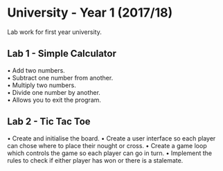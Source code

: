# University - Year 1 (2017/18)
Lab work for first year university. 
 
## Lab 1 - Simple Calculator  
• Add two numbers.  
• Subtract one number from another.  
• Multiply two numbers.  
• Divide one number by another.  
• Allows you to exit the program.  

## Lab 2 - Tic Tac Toe
• Create and initialise the board.
• Create a user interface so each player can chose where to place their nought or cross.
• Create a game loop which controls the game so each player can go in turn.
• Implement the rules to check if either player has won or there is a stalemate.
